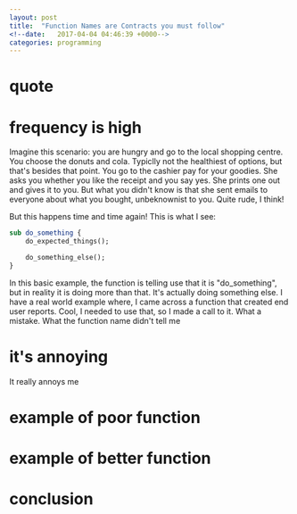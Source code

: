 ```yaml
---
layout: post
title:  "Function Names are Contracts you must follow"
<!--date:   2017-04-04 04:46:39 +0000-->
categories: programming
---
```

# quote
# frequency is high
Imagine this scenario: you are hungry and go to the local shopping centre. You
choose the donuts and cola. Typiclly not the healthiest of options, but that's
besides that point. You go to the cashier pay for your goodies. She asks you
whether you like the receipt and you say yes. She prints one out and gives it
to you. But what you didn't know is that she sent emails to everyone about
what you bought, unbeknownist to you. Quite rude, I think!

But this happens time and time again! This is what I see:
``` perl
sub do_something {
    do_expected_things();

    do_something_else();
}
```

In this basic example, the function is telling use that it is "do_something",
but in reality it is doing more than that. It's actually doing something else.
I have a real world example where, I came across a function that created end
user reports. Cool, I needed to use that, so I made a call to it. What a
mistake. What the function name didn't tell me
# it's annoying
It really annoys me
# example of poor function
# example of better function
# conclusion
